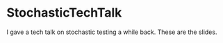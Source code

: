 StochasticTechTalk
==================

I gave a tech talk on stochastic testing a while back. These are the slides.

